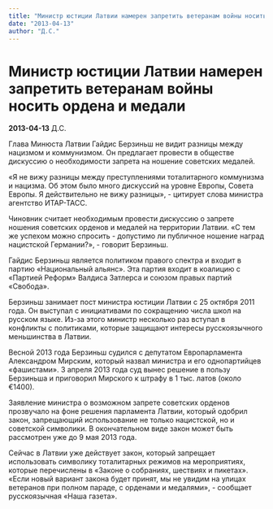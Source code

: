 ```yaml
---
title: "Министр юстиции Латвии намерен запретить ветеранам войны носить ордена и медали"
date: "2013-04-13"
author: "Д.С."
---
```


# Министр юстиции Латвии намерен запретить ветеранам войны носить ордена и медали

**2013-04-13** Д.С.

Глава Минюста Латвии Гайдис Берзиньш не видит разницы между нацизмом и  коммунизмом. Он предлагает провести в обществе дискуссию о необходимости  запрета на ношение советских медалей.



«Я не вижу разницы между преступлениями тоталитарного коммунизма и  нацизма. Об этом было много дискуссий на уровне Европы, Совета Европы. Я  действительно не вижу разницы», - цитирует слова министра агентство  ИТАР-ТАСС.

Чиновник считает необходимым провести дискуссию о запрете ношения  советских орденов и медалей на территории Латвии. «С тем же успехом  можно спросить - допустимо ли публичное ношение наград нацистской  Германии?», - говорит Берзиньш.

Гайдис Берзиньш является политиком правого спектра и входит в партию  «Национальный альянс». Эта партия входит в коалицию с «Партией Реформ»  Валдиса Затлерса и союзом правых партий «Свобода».

Берзиньш занимает пост министра юстиции Латвии с 25 октября 2011  года. Он выступал с инициативами по сокращению числа школ на русском  языке. Из-за этого министр несколько раз вступал в конфликты с  политиками, которые защищают интересы русскоязычного меньшинства в  Латвии.

Весной 2013 года Берзиньш судился с депутатом Европарламента  Александром Мирским, который назвал министра и его однопартийцев  «фашистами». 3 апреля 2013 года суд вынес решение в пользу Берзиньша и  приговорил Мирского к штрафу в 1 тыс. латов (около €1400).

Заявление министра о возможном запрете советских орденов прозвучало  на фоне решения парламента Латвии, который одобрил закон, запрещающий  использование не только нацистской, но и советской символики. В  окончательном виде закон может быть рассмотрен уже до 9 мая 2013 года.

Сейчас в Латвии уже действует закон, который запрещает использовать  символику тоталитарных режимов на мероприятиях, которые перечислены в  «Законе о собраниях, шествиях и пикетах». «Если новый вариант закона  будет принят, мы не увидим на улицах ветеранов при полном параде, с  орденами и медалями», - сообщает русскоязычная «Наша газета».